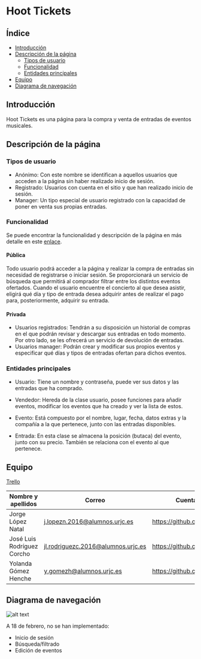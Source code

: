 # Hoot Tickets

## Índice
- [Introducción](#introduccion)
- [Descripción de la página](#descripcion)
  - [Tipos de usuario](#usuarios)
  - [Funcionalidad](#funcionalidad)
  - [Entidades principales](#entidades)
- [Equipo](#equipo)
- [Diagrama de navegación](#navegacion)

## Introducción<a name="introduccion"></a>
Hoot Tickets es una página para la compra y venta de entradas de eventos musicales.

## Descripción de la página<a name="descripcion"></a>
### Tipos de usuario<a name="usuarios"></a>
- Anónimo: Con este nombre se identifican a aquellos usuarios que acceden a la página sin haber realizado inicio de sesión.
- Registrado: Usuarios con cuenta en el sitio y que han realizado inicio de sesión.
- Manager: Un tipo especial de usuario registrado con la capacidad de poner en venta sus propias entradas.

### Funcionalidad<a name="funcionalidad"></a>
Se puede encontrar la funcionalidad y descripción de la página en más detalle en este [enlace](https://docs.google.com/document/d/1NrD6JB6T7d2Fr4xy9gx2P4ysY2c4kxBIPfvAas6bO0w/edit?usp=sharing).

#### Pública
Todo usuario podrá acceder a la página y realizar la compra de entradas sin necesidad de registrarse o iniciar sesión. Se proporcionará un servicio de búsqueda que permitirá al comprador filtrar entre los distintos eventos ofertados. Cuando el usuario encuentre el concierto al que desea asistir, eligirá qué día y tipo de entrada desea adquirir antes de realizar el pago para, posteriormente, adquirir su entrada.

#### Privada
- Usuarios registrados: Tendrán a su disposición un historial de compras en el que podrán revisar y descargar sus entradas en todo momento. Por otro lado, se les ofrecerá un servicio de devolución de entradas.
- Usuarios manager: Podrán crear y modificar sus propios eventos y especificar qué días y tipos de entradas ofertan para dichos eventos.

### Entidades principales<a name="entidades"></a>
- Usuario: Tiene un nombre y contraseña, puede ver sus datos y las entradas que ha comprado.

- Vendedor: Hereda de la clase usuario, posee funciones para añadir eventos, modificar los eventos que ha creado y ver la lista de estos.

- Evento: Está compuesto por el nombre, lugar, fecha, datos extras y la compañía a la que pertenece, junto con las entradas disponibles.

- Entrada: En esta clase se almacena la posición (butaca) del evento, junto con su precio. También se relaciona con el evento al que pertenece.

## Equipo<a name="equipo"></a>
[Trello](https://trello.com/b/EhPCgI2B/dad)

Nombre y apellidos | Correo | Cuenta de GitHub
-------------------|----------------------|-----------------
Jorge López Natal | j.lopezn.2016@alumnos.urjc.es | https://github.com/Jormii
José Luis Rodríguez Corcho| jl.rodriguezc.2016@alumnos.urjc.es | https://github.com/huros35
Yolanda Gómez Henche | y.gomezh@alumnos.urjc.es | https://github.com/yolandagomezh

## Diagrama de navegación<a name="navegacion"></a>
![alt text](https://i.imgur.com/bUqDjKc.png "Diagrama de navegación")

A 18 de febrero, no se han implementado:
- Inicio de sesión
- Búsqueda/filtrado
- Edición de eventos
